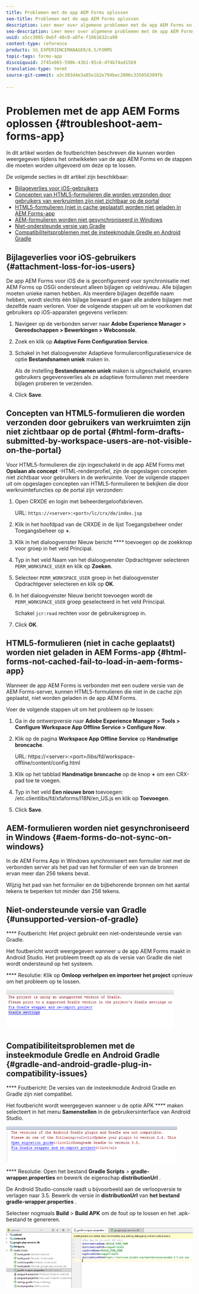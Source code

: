 ```yaml
---
title: Problemen met de app AEM Forms oplossen
seo-title: Problemen met de app AEM Forms oplossen
description: Leer meer over algemene problemen met de app AEM Forms en hoe u deze problemen kunt oplossen.
seo-description: Leer meer over algemene problemen met de app AEM Forms en hoe u deze problemen kunt oplossen.
uuid: a5cc3065-0ebf-48c0-a8fe-f1061632ca90
content-type: reference
products: SG_EXPERIENCEMANAGER/6.5/FORMS
topic-tags: forms-app
discoiquuid: 2f45a965-590b-43b1-95c6-df4b74ad15b9
translation-type: tm+mt
source-git-commit: a3c303d4e3a85e1b2e794bec2006c335056309fb

---
```



# Problemen met de app AEM Forms oplossen {#troubleshoot-aem-forms-app}

In dit artikel worden de foutberichten beschreven die kunnen worden weergegeven tijdens het ontwikkelen van de app AEM Forms en de stappen die moeten worden uitgevoerd om deze op te lossen.

De volgende secties in dit artikel zijn beschikbaar:

* [Bijlageverlies voor iOS-gebruikers](/help/forms/using/issues-aem-forms-app.md#attachment-loss-for-ios-users)
* [Concepten van HTML5-formulieren die worden verzonden door gebruikers van werkruimten zijn niet zichtbaar op de portal](/help/forms/using/issues-aem-forms-app.md#html-form-drafts-submitted-by-workspace-users-are-not-visible-on-the-portal)
* [HTML5-formulieren (niet in cache geplaatst) worden niet geladen in AEM Forms-app](/help/forms/using/issues-aem-forms-app.md#html-forms-not-cached-fail-to-load-in-aem-forms-app)
* [AEM-formulieren worden niet gesynchroniseerd in Windows](/help/forms/using/issues-aem-forms-app.md#aem-forms-do-not-sync-on-windows)
* [Niet-ondersteunde versie van Gradle](/help/forms/using/issues-aem-forms-app.md#unsupported-version-of-gradle)
* [Compatibiliteitsproblemen met de insteekmodule Gredle en Android Gradle](/help/forms/using/issues-aem-forms-app.md#gradle-and-android-gradle-plug-in-compatibility-issues)

## Bijlageverlies voor iOS-gebruikers {#attachment-loss-for-ios-users}

De app AEM Forms voor iOS die is geconfigureerd voor synchronisatie met AEM Forms op OSGi ondersteunt alleen bijlagen op veldniveau. Alle bijlagen moeten unieke namen hebben. Als meerdere bijlagen dezelfde naam hebben, wordt slechts één bijlage bewaard en gaan alle andere bijlagen met dezelfde naam verloren. Voer de volgende stappen uit om te voorkomen dat gebruikers op iOS-apparaten gegevens verliezen:

1. Navigeer op de verbonden server naar **Adobe Experience Manager > Gereedschappen > Bewerkingen > Webconsole**.
1. Zoek en klik op **Adaptive Form Configuration Service**.
1. Schakel in het dialoogvenster Adaptieve formulierconfiguratieservice de optie **Bestandsnamen uniek** maken in.

   Als de instelling **Bestandsnamen uniek** maken is uitgeschakeld, ervaren gebruikers gegevensverlies als ze adaptieve formulieren met meerdere bijlagen proberen te verzenden.

1. Click **Save**.

## Concepten van HTML5-formulieren die worden verzonden door gebruikers van werkruimten zijn niet zichtbaar op de portal {#html-form-drafts-submitted-by-workspace-users-are-not-visible-on-the-portal}

Voor HTML5-formulieren die zijn ingeschakeld in de app AEM Forms met **Opslaan als concept** -HTML-renderprofiel, zijn de opgeslagen concepten niet zichtbaar voor gebruikers in de werkruimte. Voer de volgende stappen uit om opgeslagen concepten van HTML5-formulieren te bekijken die door werkruimtefuncties op de portal zijn verzonden:

1. Open CRXDE en login met beheerdergeloofsbrieven.

   URL: `https://<server>:<port>/lc/crx/de/index.jsp`

1. Klik in het hoofdpad van de CRXDE in de lijst Toegangsbeheer onder Toegangsbeheer op **+**.
1. Klik in het dialoogvenster Nieuw bericht **** toevoegen op de zoekknop voor groep in het veld Principal.
1. Typ in het veld Naam van het dialoogvenster Opdrachtgever selecteren `PERM_WORKSPACE_USER` en klik op **Zoeken**.
1. Selecteer `PERM_WORKSPACE_USER` groep in het dialoogvenster Opdrachtgever selecteren en klik op **OK**.
1. In het dialoogvenster Nieuw bericht toevoegen wordt de `PERM_WORKSPACE_USER` groep geselecteerd in het veld Principal.

   Schakel `jcr:read` rechten voor de gebruikersgroep in.

1. Click **OK**.

## HTML5-formulieren (niet in cache geplaatst) worden niet geladen in AEM Forms-app {#html-forms-not-cached-fail-to-load-in-aem-forms-app}

Wanneer de app AEM Forms is verbonden met een oudere versie van de AEM Forms-server, kunnen HTML5-formulieren die niet in de cache zijn geplaatst, niet worden geladen in de app AEM Forms.

Voer de volgende stappen uit om het probleem op te lossen:

1. Ga in de ontwerpversie naar **Adobe Experience Manager > Tools > Configure Workspace App Offline Service > Configure Now**.
1. Klik op de pagina **Workspace App Offline Service** op **Handmatige broncache**.

   URL: https://&lt;server>:&lt;port>/libs/fd/workspace-offline/content/config.html

1. Klik op het tabblad **Handmatige broncache** op de knop **+** om een CRX-pad toe te voegen.
1. Typ in het veld **Een nieuwe bron** toevoegen: /etc.clientlibs/fd/xfaforms/I18N/en_US.js en klik op **Toevoegen**.
1. Click **Save**.

## AEM-formulieren worden niet gesynchroniseerd in Windows {#aem-forms-do-not-sync-on-windows}

In de AEM Forms App in Windows synchroniseert een formulier niet met de verbonden server als het pad van het formulier of een van de bronnen ervan meer dan 256 tekens bevat.

Wijzig het pad van het formulier en de bijbehorende bronnen om het aantal tekens te beperken tot minder dan 256 tekens.

## Niet-ondersteunde versie van Gradle {#unsupported-version-of-gradle}

**** Foutbericht: Het project gebruikt een niet-ondersteunde versie van Gradle.

Het foutbericht wordt weergegeven wanneer u de app AEM Forms maakt in Android Studio. Het probleem treedt op als de versie van Gradle die niet wordt ondersteund op het systeem.

**** Resolutie: Klik op **Omloop verhelpen en importeer het project** opnieuw om het probleem op te lossen.

![gradle_unsupported_version](assets/gradle_unsupported_version.png)

## Compatibiliteitsproblemen met de insteekmodule Gredle en Android Gradle {#gradle-and-android-gradle-plug-in-compatibility-issues}

**** Foutbericht: De versies van de insteekmodule Android Gradle en Gradle zijn niet compatibel.

Het foutbericht wordt weergegeven wanneer u de optie APK **** maken selecteert in het menu **Samenstellen** in de gebruikersinterface van Android Studio.

![gradle_plugin_compatibility](assets/gradle_plugin_compatibility.png)

**** Resolutie: Open het bestand **Gradle Scripts** > **gradle-wrapper.properties** en bewerk de eigenschap **distributionUrl** .

De Android Studio-console raadt u bijvoorbeeld aan de verloopversie te verlagen naar 3.5. Bewerk de versie in **distributionUrl** van **het bestand gradle-wrapper.properties** .

Selecteer nogmaals **Build** > **Build APK** om de fout op te lossen en het .apk-bestand te genereren.

![gradle_wrapper_properties](assets/gradle_wrapper_properties.png)

